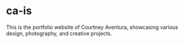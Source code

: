 # ca-is


This is the portfolio website of Courtney Aventura, showcasing various design, photography, and creative projects. 